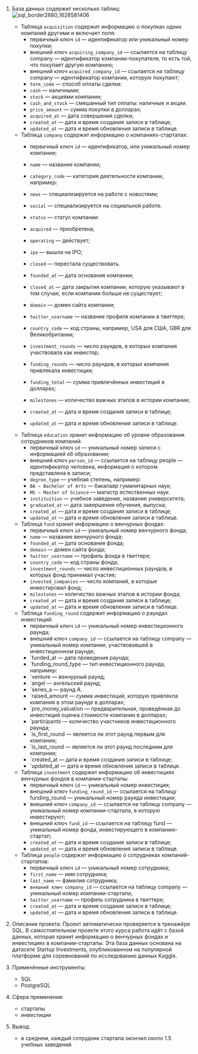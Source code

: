 1. База данных содержит несколько таблиц:
![sql_border2880_1628581406](https://user-images.githubusercontent.com/74891604/222977330-272bf78f-340b-4d8b-ad18-5fed04c39461.png)

   
      - Таблица `acquisition` cодержит информацию о покупках одних компаний другими и включает поля:
          - первичный ключ `id` — идентификатор или уникальный номер покупки;
          - внешний ключ `acquiring_company_id` — ссылается на таблицу company — идентификатор компании-покупателя, то есть той, что покупает другую компанию;
          - внешний ключ `acquired_company_id` — ссылается на таблицу company — идентификатор компании, которую покупают;
          - `term_code` — способ оплаты сделки:
          - `cash` — наличными;
          - `stock` — акциями компании;
          - `cash_and_stock` — смешанный тип оплаты: наличные и акции.
          - `price_amount` — сумма покупки в долларах;
          - `acquired_at` — дата совершения сделки;
          - `created_at` — дата и время создания записи в таблице;
          - `updated_at` — дата и время обновления записи в таблице.
    - Таблица `company` cодержит информацию о компаниях-стартапах:
         - первичный ключ `id` — идентификатор, или уникальный номер компании;
         - `name` — название компании;
         - `category_code` — категория деятельности компании, например:
         - `news` — специализируется на работе с новостями;
         - `social` — специализируется на социальной работе.
         - `status` — статус компании:
         - `acquired` — приобретена;
         - `operating` — действует;
         - `ipo` — вышла на IPO;
         - `closed` — перестала существовать.
         - `founded_at` — дата основания компании;
         - `closed_at` — дата закрытия компании, которую указывают в том случае, если компании больше не существует;
         - `domain` — домен сайта компании;
         - `twitter_username` — название профиля компании в твиттере;
         - `country_code` — код страны, например, USA для США, GBR для Великобритании;
         - `investment_rounds` — число раундов, в которых компания участвовала как инвестор;
         
   
         - `funding_rounds` — число раундов, в которых компания привлекала инвестиции;
         - `funding_total` — сумма привлечённых инвестиций в долларах;
         - `milestones` — количество важных этапов в истории компании;
         - `created_at` — дата и время создания записи в таблице;
         - `updated_at` — дата и время обновления записи в таблице.
   - Таблица `education` хранит информацию об уровне образования сотрудников компаний:
      - первичный ключ `id` — уникальный номер записи с информацией об образовании;
      - внешний ключ `person_id` — ссылается на таблицу people — идентификатор человека, информация о котором представлена в записи;
      - `degree_type` — учебная степень, например:
      - `BA — Bachelor of Arts` — бакалавр гуманитарных наук;
      - `MS — Master of Science` — магистр естественных наук.
      - `instituition` — учебное заведение, название университета;
      - `graduated_at` — дата завершения обучения, выпуска;
      - `created_at` — дата и время создания записи в таблице;
      - `updated_at` — дата и время обновления записи в таблице.
   - Таблица `fund` хранит информацию о венчурных фондах: 
      - первичный ключ `id` — уникальный номер венчурного фонда;
      - `name` — название венчурного фонда;
      - `founded_at` — дата основания фонда;
      - `domain` — домен сайта фонда;
      - `twitter_username` — профиль фонда в твиттере;
      - `country_code` — код страны фонда;
      - `investment_rounds` — число инвестиционных раундов, в которых фонд принимал участие;
      - `invested_companies` — число компаний, в которые инвестировал фонд;
      - `milestones` — количество важных этапов в истории фонда;
      - `created_at` — дата и время создания записи в таблице;
      - `updated_at` — дата и время обновления записи в таблице.
   - Таблица `funding_round` содержит информацию о раундах инвестиций: 
      - первичный ключ `id` — уникальный номер инвестиционного раунда;
      - внешний ключ `company_id` — ссылается на таблицу company — уникальный номер компании, участвовавшей в инвестиционном раунде;
      - `funded_at — дата проведения раунда;
      - `funding_round_type — тип инвестиционного раунда, например:
      - `venture — венчурный раунд;
      - `angel — ангельский раунд;
      - `series_a — раунд А.
      - `raised_amount — сумма инвестиций, которую привлекла компания в этом раунде в долларах;
      - `pre_money_valuation — предварительная, проведённая до инвестиций оценка стоимости компании в долларах;
      - `participants — количество участников инвестиционного раунда;
      - `is_first_round — является ли этот раунд первым для компании;
      - `is_last_round — является ли этот раунд последним для компании;
      - `created_at — дата и время создания записи в таблице;
      - `updated_at — дата и время обновления записи в таблице.
   - Таблица `investment` содержит информацию об инвестициях венчурных фондов в компании-стартапы:
      - первичный ключ `id` — уникальный номер инвестиции;
      - внешний ключ `funding_round_id` — ссылается на таблицу funding_round — уникальный номер раунда инвестиции;
      - внешний ключ `company_id` — ссылается на таблицу company — уникальный номер компании-стартапа, в которую инвестируют;
      - внешний ключ `fund_id` — ссылается на таблицу fund — уникальный номер фонда, инвестирующего в компанию-стартап;
      - `created_at` — дата и время создания записи в таблице;
      - `updated_at` — дата и время обновления записи в таблице.
   - Таблица `people` содержит информацию о сотрудниках компаний-стартапов:
      - первичный ключ `id` — уникальный номер сотрудника;
      - `first_name` — имя сотрудника;
      - `last_name` — фамилия сотрудника;
      - `внешний ключ company_id` — ссылается на таблицу company — уникальный номер компании-стартапа;
      - `twitter_username` — профиль сотрудника в твиттере;
      - `created_at` — дата и время создания записи в таблице;
      - `updated_at` — дата и время обновления записи в таблице.

2. Описание проекта: 
  Проект автоматически проверяется в тренажёре SQL. 
  В самостоятельном проекте этого курса работа идёт с базой данных, которая хранит информацию о венчурных фондах и инвестициях в компании-стартапы. 
  Эта база данных основана на датасете Startup Investments, опубликованном на популярной платформе для соревнований по исследованию данных Kaggle.

3. Применённые инструменты:
    - SQL
    - PostgreSQL

4. Сфера применения:
    - стартапы
    - инвестиции
5. Вывод:
     - в среднем, каждый сотрудник стартапа окончил около 1.5 учебных заведений

